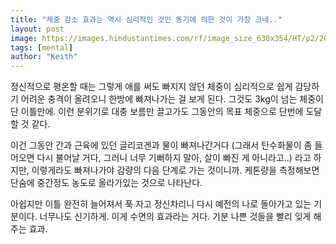 ```yaml
---
title: "체중 감소 효과는 역시 심리적인 것인 동기에 의한 것이 가장 크네.."
layout: post
image: https://images.hindustantimes.com/rf/image_size_630x354/HT/p2/2018/09/12/Pictures/_8aed577c-b67c-11e8-8eb6-2fb8491c2cf0.jpg
tags: [mental]
author: "Keith"
---
```


정신적으로 평온할 때는 그렇게 애를 써도 빠지지 않던 체중이 심리적으로 쉽게 감당하기 어려운 충격이 올려오니 한방에 빠져나가는 걸 보게 된다. 그것도 3kg이 넘는 체중이 단 이틀만에. 이런 분위기로 대충 보름만 끌고가도 그동안의 목표 체중으로 단번에 도달할 것 같다.

이건 그동안 간과 근육에 있던 글리코겐과 물이 빠져나간거다 (그래서 탄수화물이 좀 들어오면 다시 불어날 거다, 그러니 너무 기뻐하지 말아, 살이 빠진 게 아니라고..) 라고 하지만, 이렇게라도 빠져나가야 감량의 다음 단계로 가는 것이니까. 케톤량을 측정해보면 단숨에 중간정도 농도로 올라가있는 것으로 나타난다. 

아쉽지만 이틀 완전히 늘어져서 푹 자고 정신차리니 다시 예전의 나로 돌아가고 있는 기분이다. 너무나도 신기하게. 이게 수면의 효과라는 거다. 기분 나쁜 것들을 빨리 잊게 해주는 효과.
